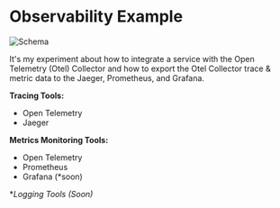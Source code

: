 # Observability Example
![Schema](https://i.ibb.co/gM16rvx/observability.png"Schema")

It's my experiment about how to integrate a service with the Open Telemetry (Otel) Collector and how to export the Otel Collector trace & metric data to the Jaeger, Prometheus, and Grafana.

**Tracing Tools:**
- Open Telemetry
- Jaeger

**Metrics Monitoring Tools:**
- Open Telemetry
- Prometheus
- Grafana (*soon)

**Logging Tools (*Soon)**

